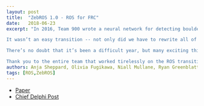 ```yaml
---
layout: post
title:  "ZebROS 1.0 - ROS for FRC"
date:   2018-06-23
excerpt: "In 2016, Team 900 wrote a neural network for detecting boulders. Last year, we implemented the Robot Operating System, ROS, into our vision code to facilitate communication between multiple processors. But this year, we’ve gone above and beyond what anyone thought we would be crazy enough to attempt. We transitioned our entire robot code -- including hardware control -- into ROS.

It wasn’t an easy transition -- not only did we have to rewrite all of our code from the very basics of controlling motors to starting robot code automatically, but our problems were completely unique to FRC. Since we’re blazing a trail where no one one else has dared to go, we had to figure out most of our problems on our own without any specific resources. In this white paper, we explain why we did it, how we did it, and what we plan to do in the future. We hope to be a resource for any other teams crazy enough to try this out.

There’s no doubt that it’s been a difficult year, but many exciting things happened as well. We played back driver station data in real time to debug our different autonomous modes. We made huge strides with localization and mapping. We began integrating vision code with generated motion profiled paths.  We’re looking forward to next year where we will do even more exciting things. Stay tuned!

Thank you to the entire team that worked tirelessly on the ROS transition and to our programming mentors Eric Blau and Kevin Jaget for their help throughout the competition season to surmount such a significant codebase transformation. Thank you to our mentors and fellow students for their help reviewing this paper."
authors: Anja Sheppard, Olivia Fugikawa, Niall Mullane, Ryan Greenblatt, Kevin Jaget
tags: [ROS,ZebROS]
---
```

<ul style="text-align:left">
  <li><a href="" target="\_blank">Paper</a></li>
  <li><a href="" target="\_blank">Chief Delphi Post</a></li>
</ul>
